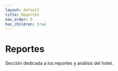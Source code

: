 ```yaml
---
layout: default
title: Reportes
nav_order: 9
has_children: true
---
```


# Reportes

Sección dedicada a los reportes y análisis del hotel.